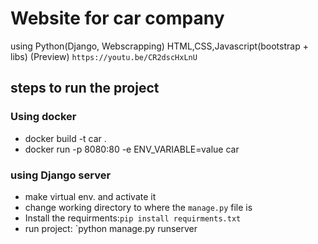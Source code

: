 # Website for car company 
  using Python(Django, Webscrapping) HTML,CSS,Javascript(bootstrap + libs) (Preview)
  `https://youtu.be/CR2dscHxLnU`

## steps to run the project
### Using docker
* docker build -t car .
* docker run -p 8080:80 -e ENV_VARIABLE=value car

### using Django server
* make virtual env. and activate it
* change working directory to where the `manage.py` file is 
* Install the requirments:`pip install requirments.txt`
* run project: `python manage.py runserver
